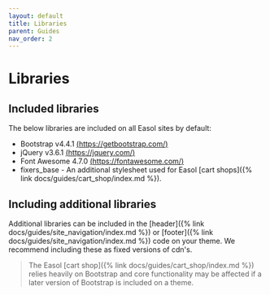 ```yaml
---
layout: default
title: Libraries
parent: Guides
nav_order: 2
---
```


# Libraries

## Included libraries
The below libraries are included on all Easol sites by default:
- Bootstrap v4.4.1 [(https://getbootstrap.com/)](https://getbootstrap.com/)
- jQuery v3.6.1 [(https://jquery.com/)](https://jquery.com/)
- Font Awesome 4.7.0 [(https://fontawesome.com/)](https://fontawesome.com/)
- fixers_base - An additional stylesheet used for Easol [cart shops]({% link docs/guides/cart_shop/index.md %}).

## Including additional libraries
Additional libraries can be included in the [header]({% link docs/guides/site_navigation/index.md %}) or [footer]({% link docs/guides/site_navigation/index.md %}) code on your theme. We recommend including these as fixed versions of cdn's.

> The Easol [cart shop]({% link docs/guides/cart_shop/index.md %}) relies heavily on Bootstrap and core functionality may be affected if a later version of Bootstrap is included on a theme.